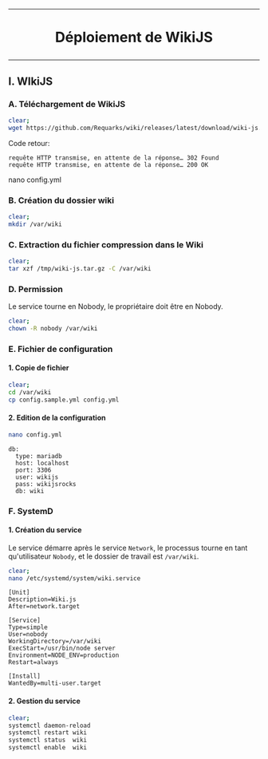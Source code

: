 ------------------------------------------------------------------------------------------------------------------------------------
# <p align='center'> Déploiement de WikiJS </p>
------------------------------------------------------------------------------------------------------------------------------------
## I. WIkiJS
### A. Téléchargement de WikiJS
```bash
clear;
wget https://github.com/Requarks/wiki/releases/latest/download/wiki-js.tar.gz -O /tmp/wiki-js.tar.gz
```
Code retour:
```
requête HTTP transmise, en attente de la réponse… 302 Found
requête HTTP transmise, en attente de la réponse… 200 OK
```


nano config.yml


### B. Création du dossier wiki
```bash
clear;
mkdir /var/wiki
```

### C. Extraction du fichier compression dans le Wiki
```bash
clear;
tar xzf /tmp/wiki-js.tar.gz -C /var/wiki
```

### D. Permission
Le service tourne en Nobody, le propriétaire doit être en Nobody.
```bash
clear;
chown -R nobody /var/wiki
```

### E. Fichier de configuration
#### 1. Copie de fichier
```bash
clear;
cd /var/wiki
cp config.sample.yml config.yml
```
#### 2. Edition de la configuration
```bash
nano config.yml
```

```
db:
  type: mariadb
  host: localhost
  port: 3306
  user: wikijs
  pass: wikijsrocks
  db: wiki
```


### F. SystemD
#### 1. Création du service
Le service démarre après le service `Network`, le processus tourne en tant qu'utilisateur `Nobody`, et le dossier de travail est `/var/wiki`.

```bash
clear;
nano /etc/systemd/system/wiki.service
```

```
[Unit]
Description=Wiki.js
After=network.target

[Service]
Type=simple
User=nobody
WorkingDirectory=/var/wiki
ExecStart=/usr/bin/node server
Environment=NODE_ENV=production
Restart=always

[Install]
WantedBy=multi-user.target
```

#### 2. Gestion du service
```bash
clear;
systemctl daemon-reload
systemctl restart wiki
systemctl status  wiki
systemctl enable  wiki
```
